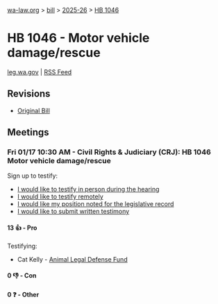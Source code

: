 [wa-law.org](/) > [bill](/bill/) > [2025-26](/bill/2025-26/) > [HB 1046](/bill/2025-26/hb/1046/)

# HB 1046 - Motor vehicle damage/rescue
[leg.wa.gov](https://app.leg.wa.gov/billsummary?BillNumber=1046&Year=2025&Initiative=false) | [RSS Feed](./rss.xml)

## Revisions
* [Original Bill](1/)

## Meetings
### Fri 01/17 10:30 AM - Civil Rights & Judiciary (CRJ): HB 1046 Motor vehicle damage/rescue
Sign up to testify:
* [I would like to testify in person during the hearing](https://app.leg.wa.gov/csi/Testifier/Add?chamber=House&mId=32371&aId=161089&caId=24627&tId=1)
* [I would like to testify remotely](https://app.leg.wa.gov/csi/Testifier/Add?chamber=House&mId=32371&aId=161089&caId=24627&tId=2)
* [I would like my position noted for the legislative record](https://app.leg.wa.gov/csi/Testifier/Add?chamber=House&mId=32371&aId=161089&caId=24627&tId=3)
* [I would like to submit written testimony](https://app.leg.wa.gov/csi/Testifier/Add?chamber=House&mId=32371&aId=161089&caId=24627&tId=4)

#### 13 👍 - Pro
Testifying:
* Cat Kelly - [Animal Legal Defense Fund](/org/animal_legal_defense_fund/)

#### 0 👎 - Con

#### 0 ❓ - Other
